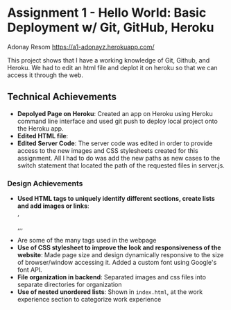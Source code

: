 Assignment 1 - Hello World: Basic Deployment w/ Git, GitHub, Heroku  
===

Adonay Resom 
https://a1-adonayz.herokuapp.com/

This project shows that I have a working knowledge of Git, Github, and Heroku. We had to edit an html file and deplot it on heroku so that we can access it through the web.

## Technical Achievements
- **Depolyed Page on Heroku**: Created an app on Heroku using Heroku command line interface and used git push to deploy local project onto the Heroku app.
- **Edited HTML file**:
- **Edited Server Code**: The server code was edited in order to provide access to the new images and CSS stylesheets created for this assignment. All I had to do was add the new paths as new cases to the switch statement that located the path of the requested files in server.js.

### Design Achievements
- **Used HTML tags to uniquely identify different sections, create lists and add images or links**: <div>,<p>,<img>,<a>,<li> Are some of the many tags used in the webpage
- **Use of CSS stylesheet to improve the look and responsiveness of the website**: Made page size and design dynamically responsive to the size of browser/window accessing it. Added a custom font using Google's font API.
- **File organization in backend**: Separated images and css files into separate directories for organization
- **Use of nested unordered lists**: Shown in `index.html`, at the work experience section to categorize work experience


